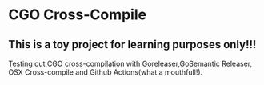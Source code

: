 # CGO Cross-Compile

## This is a toy project for learning purposes only!!!

Testing out CGO cross-compilation with Goreleaser,GoSemantic Releaser, OSX Cross-compile and Github Actions(what a mouthfull!).